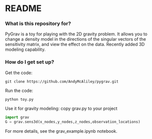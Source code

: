 # README #

### What is this repository for? ###

PyGrav is a toy for playing with the 2D gravity problem. It allows you to change a density model in the directions of the singular vectors of the sensitivity matrix, and view the effect on the data. Recently added 3D modeling capability.

### How do I get set up? ###

Get the code:
```
git clone https://github.com/AndyMcAliley/pygrav.git
```


Run the code:
```
python toy.py
```

Use it for gravity modeling:
copy grav.py to your project
``` python
import grav
G = grav.sens3d(x_nodes,y_nodes,z_nodes,observation_locations)
```
For more details, see the grav_example.ipynb notebook.
